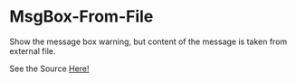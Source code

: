 # MsgBox-From-File
Show the message box warning, but content of the message is taken from external file. <br>

See the Source <a target="blank" href="https://github.com/RizkyKhapidsyah/MsgBox-From-File/blob/master/MsgBox4/Source.c"> Here! </a>

